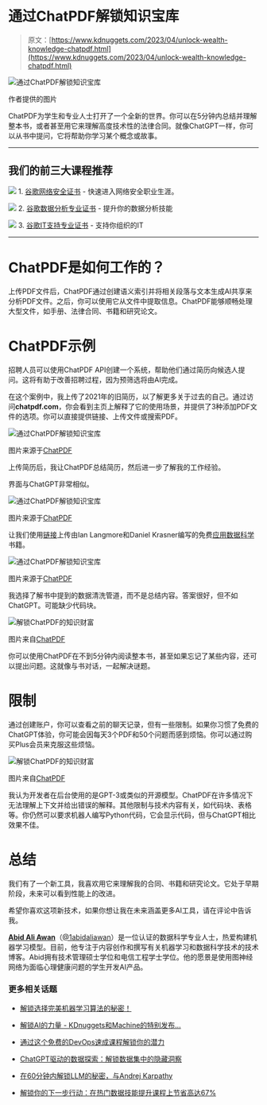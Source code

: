 # 通过ChatPDF解锁知识宝库

> 原文：[https://www.kdnuggets.com/2023/04/unlock-wealth-knowledge-chatpdf.html](https://www.kdnuggets.com/2023/04/unlock-wealth-knowledge-chatpdf.html)

![通过ChatPDF解锁知识宝库](../Images/c673ce44b4e13cbc87dc6fde47267ead.png)

作者提供的图片

ChatPDF为学生和专业人士打开了一个全新的世界。你可以在5分钟内总结并理解整本书，或者甚至用它来理解高度技术性的法律合同。就像ChatGPT一样，你可以从书中提问，它将帮助你学习某个概念或故事。

* * *

## 我们的前三大课程推荐

![](../Images/0244c01ba9267c002ef39d4907e0b8fb.png) 1\. [谷歌网络安全证书](https://www.kdnuggets.com/google-cybersecurity) - 快速进入网络安全职业生涯。

![](../Images/e225c49c3c91745821c8c0368bf04711.png) 2\. [谷歌数据分析专业证书](https://www.kdnuggets.com/google-data-analytics) - 提升你的数据分析技能

![](../Images/0244c01ba9267c002ef39d4907e0b8fb.png) 3\. [谷歌IT支持专业证书](https://www.kdnuggets.com/google-itsupport) - 支持你组织的IT

* * *

# ChatPDF是如何工作的？

上传PDF文件后，ChatPDF通过创建语义索引并将相关段落与文本生成AI共享来分析PDF文件。之后，你可以使用它从文件中提取信息。ChatPDF能够顺畅处理大型文件，如手册、法律合同、书籍和研究论文。

# ChatPDF示例

招聘人员可以使用ChatPDF API创建一个系统，帮助他们通过简历向候选人提问。这将有助于改善招聘过程，因为预筛选将由AI完成。

在这个案例中，我上传了2021年的旧简历，以了解更多关于过去的自己。通过访问**chatpdf.com**，你会看到主页上解释了它的使用场景，并提供了3种添加PDF文件的选项。你可以直接提供链接、上传文件或搜索PDF。

![通过ChatPDF解锁知识宝库](../Images/992c0bcf0d332aac048bc0bb1b60e8bc.png)

图片来源于[ChatPDF](https://www.chatpdf.com/)

上传简历后，我让ChatPDF总结简历，然后进一步了解我的工作经验。

界面与ChatGPT非常相似。

![通过ChatPDF解锁知识宝库](../Images/95a7fb46dfb79ea770205f4e809d4fe3.png)

图片来源于[ChatPDF](https://www.chatpdf.com/)

让我们使用[链接](https://columbia-applied-data-science.github.io/appdatasci.pdf)上传由Ian Langmore和Daniel Krasner编写的免费[应用数据科学](https://columbia-applied-data-science.github.io/appdatasci.pdf)书籍。

![通过ChatPDF解锁知识宝库](../Images/a945fb511ab3c9a9c4a4405fe2b4f26e.png)

图片来源于[ChatPDF](https://www.chatpdf.com/)

我选择了解书中提到的数据清洗管道，而不是总结内容。答案很好，但不如ChatGPT。可能缺少代码块。

![解锁ChatPDF的知识财富](../Images/6b66ba90f52f6233855f61493f9b9f33.png)

图片来自[ChatPDF](https://www.chatpdf.com/)

你可以使用ChatPDF在不到5分钟内阅读整本书，甚至如果忘记了某些内容，还可以提出问题。这就像与书对话，一起解决谜题。

# 限制

通过创建账户，你可以查看之前的聊天记录，但有一些限制。如果你习惯了免费的ChatGPT体验，你可能会因每天3个PDF和50个问题而感到烦恼。你可以通过购买Plus会员来克服这些烦恼。

![解锁ChatPDF的知识财富](../Images/c27a7bf5aef2a93e36cbb8edbc4f40e2.png)

图片来自[ChatPDF](https://www.chatpdf.com/)

我认为开发者在后台使用的是GPT-3或类似的开源模型。ChatPDF在许多情况下无法理解上下文并给出错误的解释。其他限制与技术内容有关，如代码块、表格等。你仍然可以要求机器人编写Python代码，它会显示代码，但与ChatGPT相比效果不佳。

# 总结

我们有了一个新工具，我喜欢用它来理解我的合同、书籍和研究论文。它处于早期阶段，未来可以看到性能上的改进。

希望你喜欢这项新技术，如果你想让我在未来涵盖更多AI工具，请在评论中告诉我。

**[Abid Ali Awan](https://www.polywork.com/kingabzpro)**（[@1abidaliawan](https://twitter.com/1abidaliawan)）是一位认证的数据科学专业人士，热爱构建机器学习模型。目前，他专注于内容创作和撰写有关机器学习和数据科学技术的技术博客。Abid拥有技术管理硕士学位和电信工程学士学位。他的愿景是使用图神经网络为面临心理健康问题的学生开发AI产品。

### 更多相关话题

+   [解锁选择完美机器学习算法的秘密！](https://www.kdnuggets.com/2023/07/ml-algorithm-choose.html)

+   [解锁AI的力量 - KDnuggets和Machine的特别发布…](https://www.kdnuggets.com/2023/07/mlm-unlock-power-ai-special-release-kdnuggets-machine-learning-mastery.html)

+   [通过这个免费的DevOps速成课程解锁你的潜力](https://www.kdnuggets.com/2023/03/corise-unlock-potential-with-this-free-devops-crash-course.html)

+   [ChatGPT驱动的数据探索：解锁数据集中的隐藏洞察](https://www.kdnuggets.com/2023/07/chatgptpowered-data-exploration-unlock-hidden-insights-dataset.html)

+   [在60分钟内解锁LLM的秘密，与Andrej Karpathy](https://www.kdnuggets.com/unlock-the-secrets-of-llms-in-a-60-minute-with-andrej-karpathy)

+   [解锁你的下一步行动：在热门数据技能提升课程上节省高达67%](https://www.kdnuggets.com/2023/03/datacamp-unlock-next-move-save-67-indemand-data-upskilling.html)
